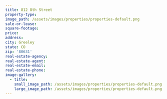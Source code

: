 ```yaml
---
title: 812 8th Street
property-type:
image_path: /assets/images/properties/properties-default.png
sale-or-lease:
square-footage:
price:
address:
city: Greeley
state: CO
zip: '80631'
real-estate-agency:
real-estate-agent:
real-estate-email:
real-estate-phone:
image-gallery:
  - title:
    small_image_path: /assets/images/properties/properties-default.png
    large_image_path: /assets/images/properties/properties-default.png
---
```

